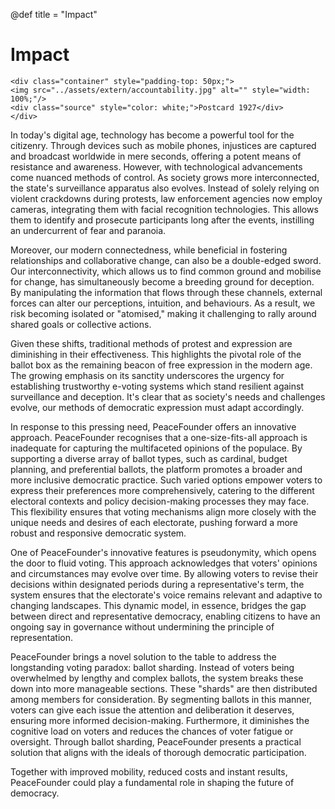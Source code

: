 @def title = "Impact"

# Impact

~~~
<div class="container" style="padding-top: 50px;">
<img src="../assets/extern/accountability.jpg" alt="" style="width: 100%;"/>
<div class="source" style="color: white;">Postcard 1927</div>
</div>
~~~

In today's digital age, technology has become a powerful tool for the citizenry. Through devices such as mobile phones, injustices are captured and broadcast worldwide in mere seconds, offering a potent means of resistance and awareness. However, with technological advancements come nuanced methods of control. As society grows more interconnected, the state's surveillance apparatus also evolves. Instead of solely relying on violent crackdowns during protests, law enforcement agencies now employ cameras, integrating them with facial recognition technologies. This allows them to identify and prosecute participants long after the events, instilling an undercurrent of fear and paranoia.

Moreover, our modern connectedness, while beneficial in fostering relationships and collaborative change, can also be a double-edged sword. Our interconnectivity, which allows us to find common ground and mobilise for change, has simultaneously become a breeding ground for deception. By manipulating the information that flows through these channels, external forces can alter our perceptions, intuition, and behaviours. As a result, we risk becoming isolated or "atomised," making it challenging to rally around shared goals or collective actions.

Given these shifts, traditional methods of protest and expression are diminishing in their effectiveness. This highlights the pivotal role of the ballot box as the remaining beacon of free expression in the modern age. The growing emphasis on its sanctity underscores the urgency for establishing trustworthy e-voting systems which stand resilient against surveillance and deception. It's clear that as society's needs and challenges evolve, our methods of democratic expression must adapt accordingly.

In response to this pressing need, PeaceFounder offers an innovative approach. PeaceFounder recognises that a one-size-fits-all approach is inadequate for capturing the multifaceted opinions of the populace. By supporting a diverse array of ballot types, such as cardinal, budget planning, and preferential ballots, the platform promotes a broader and more inclusive democratic practice. Such varied options empower voters to express their preferences more comprehensively, catering to the different electoral contexts and policy decision-making processes they may face. This flexibility ensures that voting mechanisms align more closely with the unique needs and desires of each electorate, pushing forward a more robust and responsive democratic system.

One of PeaceFounder's innovative features is pseudonymity, which opens the door to fluid voting. This approach acknowledges that voters' opinions and circumstances may evolve over time. By allowing voters to revise their decisions within designated periods during a representative's term, the system ensures that the electorate's voice remains relevant and adaptive to changing landscapes. This dynamic model, in essence, bridges the gap between direct and representative democracy, enabling citizens to have an ongoing say in governance without undermining the principle of representation.

PeaceFounder brings a novel solution to the table to address the longstanding voting paradox: ballot sharding. Instead of voters being overwhelmed by lengthy and complex ballots, the system breaks these down into more manageable sections. These "shards" are then distributed among members for consideration. By segmenting ballots in this manner, voters can give each issue the attention and deliberation it deserves, ensuring more informed decision-making. Furthermore, it diminishes the cognitive load on voters and reduces the chances of voter fatigue or oversight. Through ballot sharding, PeaceFounder presents a practical solution that aligns with the ideals of thorough democratic participation.

Together with improved mobility, reduced costs and instant results, PeaceFounder could play a fundamental role in shaping the future of democracy.  

